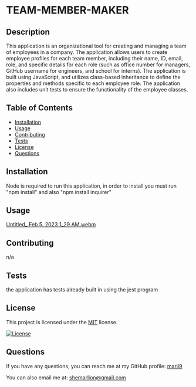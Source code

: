 # TEAM-MEMBER-MAKER
## Description

This application is an organizational tool for creating and managing a team of employees in a company. The application allows users to create employee profiles for each team member, including their name, ID, email, role, and specific details for each role (such as office number for managers, GitHub username for engineers, and school for interns). The application is built using JavaScript, and utilizes class-based inheritance to define the properties and methods specific to each employee role. The application also includes unit tests to ensure the functionality of the employee classes.
## Table of Contents
- [Installation](#installation)
- [Usage](#usage)
- [Contributing](#contributing)
- [Tests](#tests)
- [License](#license)
- [Questions](#questions)

## Installation

Node is required to run this application, in order to install you must run "npm install" and also "npm install inquirer" 

## Usage


[Untitled_ Feb 5, 2023 1_29 AM.webm](https://user-images.githubusercontent.com/116024194/216805375-221ce934-b28c-4e96-adf7-13285a4ea79e.webm)

## Contributing

n/a

## Tests

the application has tests already built in using the jest program

## License

This project is licensed under the [MIT](https://opensource.org/licenses/mit) license.

[![License](https://img.shields.io/badge/License-MIT-green.svg)](https://opensource.org/licenses/mit)

## Questions

If you have any questions, you can reach me at my GitHub profile: [marii9](https://github.com/marii9)

You can also email me at: shemarlion@gmail.com
